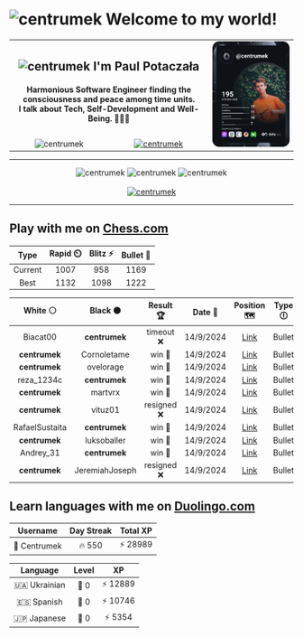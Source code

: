 <h1>
  <img
    src="https://emojis.slackmojis.com/emojis/images/1531849430/4246/blob-sunglasses.gif"
    width="30"
    alt="centrumek"
  />
  Welcome to my world!
</h1>

<table>
  <tbody>
    <tr>
      <td align="center" width="70%" colspan="2">
        <h2>
          <img
            src="https://raw.githubusercontent.com/MartinHeinz/MartinHeinz/master/wave.gif"
            width="30px"
            alt="centrumek"
          />
          I'm Paul Potaczała
        </h2>
        <h4>
          Harmonious Software Engineer finding the consciousness and peace among time units.
          <br/>
          I talk about Tech, Self-Development and Well-Being. 🌿🧘🚀
        </h4>
      </td>
      <td width="30%" rowspan="2">
        <a href="https://app.daily.dev/centrumek">
          <img
            src="./devcard.svg"
            alt="centrumek"
          />
        </a>
      </td>
    </tr>
    <tr align="center">
      <td>
        <img
          src="https://komarev.com/ghpvc/?username=centrumek&label=visitors&color=0e75b6&style=flat"
          alt="centrumek"
        >
      </td>
      <td>
        <a href="https://stackoverflow.com/users/14496012/centrumek">
          <img
            src="https://stackoverflow.com/users/flair/14496012.png?theme=dark"
            alt="centrumek"
          >
        </a>
      </td>
    </tr>
  </tbody>
</table>

---
<div align="center">
  <img 
    src="https://github-readme-stats.vercel.app/api?username=centrumek&show_icons=true&count_private=true&theme=dark&hide_border=true&hide=issues,contribs&bg_color=00000000"
    alt="centrumek"
  />
  <img
    src="https://github-readme-stats.vercel.app/api/top-langs/?username=centrumek&layout=compact&hide_border=true&theme=dark&bg_color=00000000&langs_count=6&exclude_repo=air-statistic-app"
    alt="centrumek"
  />
  <img 
    src="https://github-readme-streak-stats.herokuapp.com?user=centrumek&theme=dark&hide_border=true&background=FFFFFF00"
    alt="centrumek"
  />
  <br/>
  <br/>
  <a href="https://www.buymeacoffee.com/centrumek">
    <img
      src="https://cdn.buymeacoffee.com/buttons/v2/default-orange.png"
      height="50"
      width="210"
      alt="centrumek"
    />
  </a>
</div>

---

## Play with me on [Chess.com](https://www.chess.com/member/centrumek)

<div align="center">
<!--START_SECTION:chessStats-->
<!-- Automatically generated with https://github.com/Balastrong/chess-stats-action -->

| Type | Rapid ⏲️ | Blitz ⚡ | Bullet 🔫 |
|:---:|:---:|:---:|:---:|
| Current | 1007 | 958 | 1169 |
| Best | 1132 | 1098 | 1222 |

| White ⚪ | Black ⚫ | Result 🏆 | Date 📅 | Position 🗺️ | Type 🕕 |
|:---:|:---:|:---:|:---:|:---:|:---:|
| Biacat00 | **centrumek** | timeout ❌ | 14/9/2024 | <a href="http://www.ee.unb.ca/cgi-bin/tervo/fen.pl?select=8/p7/8/1p6/2kP3R/7P/PP6/2K5 b - -">Link</a> | Bullet |
| **centrumek** | Cornoletame | win 🥇 | 14/9/2024 | <a href="http://www.ee.unb.ca/cgi-bin/tervo/fen.pl?select=8/k6p/Pp1p4/3Pp3/2P2p2/3P1q2/1KQ5/R7 b - -">Link</a> | Bullet |
| **centrumek** | ovelorage | win 🥇 | 14/9/2024 | <a href="http://www.ee.unb.ca/cgi-bin/tervo/fen.pl?select=r5k1/2p2ppp/2P1p3/8/4pP1P/4P1P1/r7/6K1 b - -">Link</a> | Bullet |
| reza_1234c | **centrumek** | win 🥇 | 14/9/2024 | <a href="http://www.ee.unb.ca/cgi-bin/tervo/fen.pl?select=r1b1k3/pp1n4/2p1p2b/3p1p1p/3PP3/2N3Q1/PPPq1NPP/R3KB1R w KQq -">Link</a> | Bullet |
| **centrumek** | martvrx | win 🥇 | 14/9/2024 | <a href="http://www.ee.unb.ca/cgi-bin/tervo/fen.pl?select=8/p5p1/1p3r1p/3B2k1/Pp2Q3/3P1P1K/6PP/4b2R b - -">Link</a> | Bullet |
| **centrumek** | vituz01 | resigned ❌ | 14/9/2024 | <a href="http://www.ee.unb.ca/cgi-bin/tervo/fen.pl?select=2k5/ppp4p/2n5/4K3/8/8/r7/8 w - -">Link</a> | Bullet |
| RafaelSustaita | **centrumek** | win 🥇 | 14/9/2024 | <a href="http://www.ee.unb.ca/cgi-bin/tervo/fen.pl?select=8/pp4k1/2p5/3p3r/1P1Pp3/PKPn4/3b2p1/8 w - -">Link</a> | Bullet |
| **centrumek** | luksoballer | win 🥇 | 14/9/2024 | <a href="http://www.ee.unb.ca/cgi-bin/tervo/fen.pl?select=5b2/ppp3kp/5R2/4PK2/2r5/8/8/8 b - -">Link</a> | Bullet |
| Andrey_31 | **centrumek** | win 🥇 | 14/9/2024 | <a href="http://www.ee.unb.ca/cgi-bin/tervo/fen.pl?select=8/r7/5kp1/2p2p1p/2P1p3/p1r4P/P4PPK/8 w - -">Link</a> | Bullet |
| **centrumek** | JeremiahJoseph | resigned ❌ | 14/9/2024 | <a href="http://www.ee.unb.ca/cgi-bin/tervo/fen.pl?select=8/6k1/2B1Kp2/p3p3/P7/8/7r/6q1 w - -">Link</a> | Bullet |

<!--END_SECTION:chessStats-->
</div>

## Learn languages with me on [Duolingo.com](https://www.duolingo.com/profile/Centrumek)

<div align="center">
<!--START_SECTION:duolingoStats-->
<!-- Automatically generated with https://github.com/centrumek/duolingo-readme-stats-->

| Username | Day Streak | Total XP |
|:---:|:---:|:---:|
| 👤 Centrumek | 🔥 550 | ⚡ 28989 |

| Language | Level | XP |
|:---:|:---:|:---:|
| 🇺🇦 Ukrainian | 👑 0 | ⚡ 12889 |
| 🇪🇸 Spanish | 👑 0 | ⚡ 10746 |
| 🇯🇵 Japanese | 👑 0 | ⚡ 5354 |

<!--END_SECTION:duolingoStats-->
</div>
<!--
**centrumek/centrumek** is a ✨ _special_ ✨ repository because its `README.md` (this file) appears on your GitHub profile.

Here are some ideas to get you started:

- 🔭 I’m currently working on ...
- 🌱 I’m currently learning ...
- 👯 I’m looking to collaborate on ...
- 🤔 I’m looking for help with ...
- 💬 Ask me about ...
- 📫 How to reach me: ...
- 😄 Pronouns: ...
- ⚡ Fun fact: ...
-->
